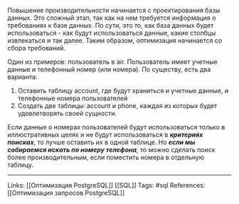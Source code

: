 Повышение производительности начинается с проектирования базы данных. 
Это сложный этап, так как на нем требуется информация о требованиях к базе данных. По сути, это то, как база данных будет использоваться - как будут использоваться данные, какие столбцы извлекаться и так далее.
Таким образом, оптимизация начинается со сбора требований.

Один из примеров: пользователь в air. Пользователь имеет учетные данные и телефонный номер (или номера). По существу, есть два варианта:
1. Оставить таблицу account, где будут храниться и учетные данные, и телефонные номера пользователей
2. Создать две таблицы: account и phone, каждая из которых будет удовлетворять своей сущности. 

Если данные о номерах пользователей будут использоваться только в иллюстративных  целях и не будут использоваться в ***критериях поисках***, то лучше оставить их в одной таблице. 
Но ***если мы собираемся искать по номеру телефона***, то можно сделать поиск более производительным, если поместить номера в отдельную таблицу. 
___
Links: [[Оптимизация PostgreSQL]] [[SQL]]
Tags: #sql 
References: [[Оптимизация запросов PostgreSQL]]